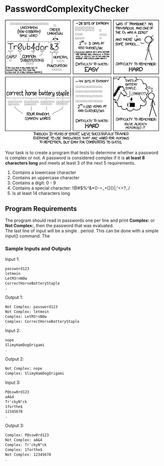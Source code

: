 # PasswordComplexityChecker

![password strength](images/password_strength.png)

Your task is to create a program that tests to determine whether a password is complex or not.
A password is considered complex if it is **at least 8 characters long** and meets at least 3
of the next 5 requirements.

1) Contains a lowercase character
2) Contains an uppercase character
3) Contains a digit: 0 - 9
4) Contains a special character: !@#$%^&*()-=_+[]\{}|;'<>?,./
5) Is at least 14 characters long

## Program Requirements
The program should read in passwords one per line and print **Complex:** or **Not Complex:**, then the password that was evaluated.  
The last line of input will be a single . period. 
This can be done with a simple input() command.
The 

### Sample Inputs and Outputs
Input 1:

    password123
    letmein
    LetM3!nN0w
    CorrectHorseBatteryStaple
    .

Output 1:

    Not Complex: password123
    Not Complex: letmein
    Complex: LetM3!nN0w
    Complex: CorrectHorseBatteryStaple
    
    
Input 2:

    nope
    SlimyHamDogOrigami
    .

Output 2:

    Not Complex: nope
    Complex: SlimyHamDogOrigami
    
Input 3:
    
    P@ssw0rd123
    aA&4
    Tr'ckyN"ck
    1forthe$
    12345678
    .

Output 3:

    Complex: P@ssw0rd123
    Not Complex: aA&4
    Complex: Tr'ckyN"ck
    Complex: 1forthe$
    Not Complex: 12345678
    .
